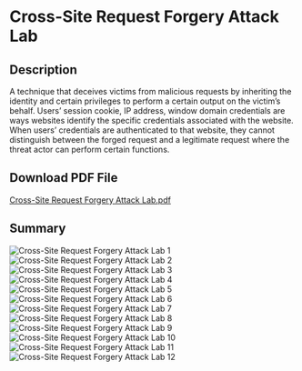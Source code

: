 <h1>Cross-Site Request Forgery Attack Lab</h1>

<h2>Description</h2>
A technique that deceives victims from malicious requests by inheriting the identity and certain privileges to perform a certain output on the victim’s behalf. Users’ session cookie, IP address, window domain credentials are ways websites identify the specific credentials associated with the website. When users’ credentials are authenticated to that website, they cannot distinguish between the forged request and a legitimate request where the threat actor can perform certain functions. 

<h2>Download PDF File</h2>

[Cross-Site Request Forgery Attack Lab.pdf](https://github.com/user-attachments/files/16432519/Cross-Site.Request.Forgery.Attack.Lab.pdf)

<h2>Summary</h2>
<p align="center">

![Cross-Site Request Forgery Attack Lab 1](https://github.com/user-attachments/assets/fb03975f-717a-48f6-930a-01bb8a692ab3)
![Cross-Site Request Forgery Attack Lab 2](https://github.com/user-attachments/assets/2feba683-0056-4137-9981-6da317c905b5)
![Cross-Site Request Forgery Attack Lab 3](https://github.com/user-attachments/assets/dd135a09-8cff-4d5e-9478-c56d534a8f46)
![Cross-Site Request Forgery Attack Lab 4](https://github.com/user-attachments/assets/6400dd9d-7649-4a99-a24a-d877dd816f65)
![Cross-Site Request Forgery Attack Lab 5](https://github.com/user-attachments/assets/f000d437-a500-4bd7-8bb9-49e0a7b3021b)
![Cross-Site Request Forgery Attack Lab 6](https://github.com/user-attachments/assets/600c4a79-cfd7-40f6-8940-e91f9354ff40)
![Cross-Site Request Forgery Attack Lab 7](https://github.com/user-attachments/assets/64aea4fa-ae34-4b18-b9ca-c24d98857b1e)
![Cross-Site Request Forgery Attack Lab 8](https://github.com/user-attachments/assets/8c291be5-84f7-40c2-bf7a-1db04cbc00e4)
![Cross-Site Request Forgery Attack Lab 9](https://github.com/user-attachments/assets/289190fd-c571-4d93-93e3-5267dd611020)
![Cross-Site Request Forgery Attack Lab 10](https://github.com/user-attachments/assets/43d51e85-f48c-4ecc-9df8-aad5e46f4134)
![Cross-Site Request Forgery Attack Lab 11](https://github.com/user-attachments/assets/632d82f3-a566-45f2-9219-67eab4c4615a)
![Cross-Site Request Forgery Attack Lab 12](https://github.com/user-attachments/assets/807b9a02-7df3-4d76-b794-bbb3b7eed230)
